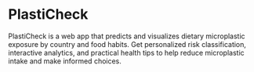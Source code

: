 # PlastiCheck
PlastiCheck is a web app that predicts and visualizes dietary microplastic exposure by country and food habits. Get personalized risk classification, interactive analytics, and practical health tips to help reduce microplastic intake and make informed choices.
